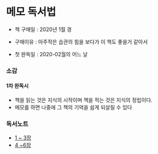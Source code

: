 # 메모 독서법

- 책 구매일 : 2020년 1월 경
- 구매이유 :  아주작은 습관의 힘을 보다가 이 책도 좋을거 같아서

- 첫 완독일 : 2020-02월의 어느 날

### 소감

#### 1차 완독시

- 책을 읽는 것은 지식의 시작이며 책을 적는 것은 지식의 정립이다.
- 메모를 하면 나중에 그 책의 기억을 쉽게 되살릴 수 있다

### 독서노트

- [1 ~ 3장](Part1-3.md)
- [4 ~6장](Part4-6.md)
